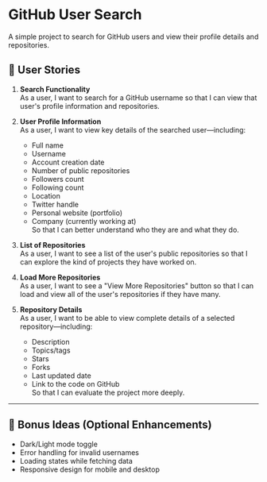 # GitHub User Search

A simple project to search for GitHub users and view their profile details and repositories.

## 🧾 User Stories

1. **Search Functionality**  
   As a user, I want to search for a GitHub username so that I can view that user's profile information and repositories.

2. **User Profile Information**  
   As a user, I want to view key details of the searched user—including:

   - Full name
   - Username
   - Account creation date
   - Number of public repositories
   - Followers count
   - Following count
   - Location
   - Twitter handle
   - Personal website (portfolio)
   - Company (currently working at)  
     So that I can better understand who they are and what they do.

3. **List of Repositories**  
   As a user, I want to see a list of the user's public repositories so that I can explore the kind of projects they have worked on.

4. **Load More Repositories**  
   As a user, I want to see a "View More Repositories" button so that I can load and view all of the user's repositories if they have many.

5. **Repository Details**  
   As a user, I want to be able to view complete details of a selected repository—including:
   - Description
   - Topics/tags
   - Stars
   - Forks
   - Last updated date
   - Link to the code on GitHub  
     So that I can evaluate the project more deeply.

---

## 🚀 Bonus Ideas (Optional Enhancements)

- Dark/Light mode toggle
- Error handling for invalid usernames
- Loading states while fetching data
- Responsive design for mobile and desktop
